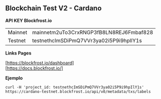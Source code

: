 ## Blockchain Test V2 - Cardano

**API KEY Blockfrost.io**

<table>

<tr>
    <td> Mainnet </td>
    <td> mainnetm2uTo3CrxRNGP3fB8LN8REJ6Fmbaf828 </td>
</tr>
<tr>
    <td> Testnet </td>
    <td> testnethcImSDiPmQ7VVr3ya02i5P9i9hpIlY1s
    </td>
</tr>

</table>


**Links Pages**

[https://blockfrost.io/dashboard] <br>
[https://docs.blockfrost.io/]

**Ejemplo**

```
curl -H 'project_id: testnethcImSDiPmQ7VVr3ya02i5P9i9hpIlY1s' https://cardano-testnet.blockfrost.io/api/v0/metadata/txs/labels
```


